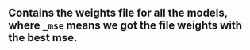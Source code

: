 ## Contains the weights file for all the models, where ``_mse`` means we got the file weights with the best mse.
